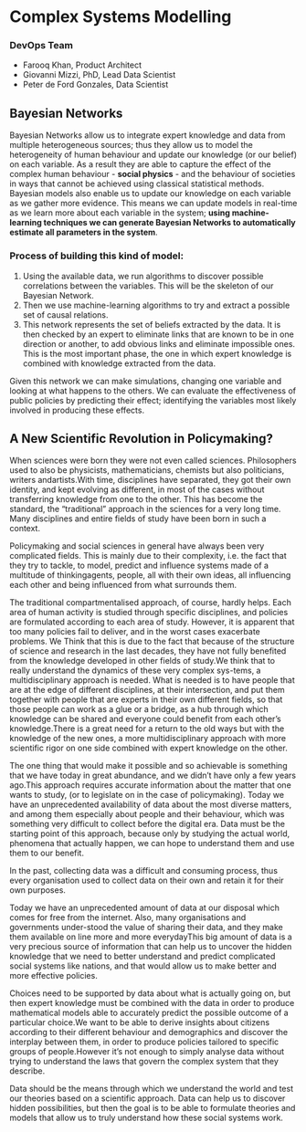 # Complex Systems Modelling
### DevOps Team
- Farooq Khan, Product Architect
- Giovanni Mizzi, PhD, Lead Data Scientist
- Peter de Ford Gonzales, Data Scientist
## Bayesian Networks
Bayesian Networks allow us to integrate expert knowledge and data from multiple heterogeneous sources; thus they allow us to model the heterogeneity of human behaviour  and update our knowledge (or our belief) on each variable.   As  a  result  they  are  able  to  capture  the  effect  of  the complex human behaviour - **social physics** - and the behaviour of societies in ways that cannot be achieved using classical statistical methods. Bayesian models also  enable  us  to  update  our  knowledge  on  each  variable as we gather more evidence.  This means we can update models in real-time as we learn more about each variable in the system; **using machine-learning techniques we can generate Bayesian Networks to automatically estimate all parameters in the system**.

### Process of building this kind of model:

1. Using the available data, we run algorithms to discover possible correlations between the variables.  This will be the skeleton of our Bayesian Network.
2. Then we use machine-learning algorithms to try and extract a possible set of causal relations.
3. This  network  represents  the  set  of  beliefs  extracted  by  the  data. It is then checked by an expert to eliminate links that are known to be in one direction or another, to add obvious links and eliminate impossible ones. This is the most important phase, the one in which expert knowledge is combined with knowledge extracted from the data.

Given this network we can make simulations, changing one variable and looking at what happens to the others. We can evaluate the effectiveness of public policies by predicting their effect; identifying the variables most likely involved in producing these effects.

## A New Scientific Revolution in Policymaking?

When sciences were born they were not even called sciences.  Philosophers used to also be physicists, mathematicians, chemists but also politicians, writers andartists.With time, disciplines have separated, they got their own identity, and kept evolving as different, in most of the cases without transferring knowledge from one to the other.  This has become the standard, the “traditional” approach in the sciences for a very long time.  Many disciplines and entire fields of study have been born in such a context.

Policymaking and social sciences in general have always been very complicated fields.  This is mainly due to their complexity, i.e. the fact that they try to tackle, to model, predict and influence systems made of a multitude of thinkingagents, people, all with their own ideas, all influencing each other and being influenced from what surrounds them.

The  traditional  compartmentalised  approach,  of  course,  hardly  helps.   Each area of human activity is studied through specific disciplines, and policies are formulated according to each area of study.  However, it is apparent that too many policies fail to deliver, and in the worst cases exacerbate problems.  We Think that this is due to the fact that because of the structure of science and research in the last decades, they have not fully benefited from the knowledge developed in other fields of study.We think that to really understand the dynamics of these very complex sys-tems, a multidisciplinary approach is needed.  What is needed is to have people that are at the edge of different disciplines, at their intersection, and put them together with people that are experts in their own different fields, so that those people can work as a glue or a bridge, as a hub through which knowledge can be shared and everyone could benefit from each other’s knowledge.There is a great need for a return to the old ways but with the knowledge of the new ones, a more multidisciplinary approach with more scientific rigor on one side combined with expert knowledge on the other.

The one thing that would make it possible and so achievable is something that we have today in great abundance, and we didn’t have only a few years ago.This approach requires accurate information about the matter that one wants to study, (or to legislate on in the case of policymaking).  Today we have an unprecedented availability of data about the most diverse matters, and among them especially about people and their behaviour, which was something very difficult to collect before the digital era. Data must be the starting point of this approach, because only by studying the actual world, phenomena that actually happen, we can hope to understand them and use them to our benefit.

In the past, collecting data was a difficult and consuming process, thus every organisation  used  to  collect  data  on  their  own  and  retain  it  for  their  own purposes.

Today we have an unprecedented amount of data at our disposal which comes for free from the internet.  Also, many organisations and governments under-stood the value of sharing their data, and they make them available on line more and more everydayThis  big  amount  of  data  is  a  very  precious  source  of  information  that  can help us to uncover the hidden knowledge that we need to better understand and predict complicated social systems like nations, and that would allow us to  make  better  and  more  effective  policies.   

Choices  need  to  be  supported by  data  about  what  is  actually  going  on,  but  then  expert  knowledge  must be combined with the data in order to produce mathematical models able to accurately predict the possible outcome of a particular choice.We want to be able to derive insights about citizens according to their different behaviour and demographics and discover the interplay between them, in order to produce policies tailored to specific groups of people.However it’s not enough to simply analyse data without trying to understand the laws that govern the complex system that they describe.  

Data should be the means through which we understand the world and test our theories based on a scientific approach. Data can help us to discover hidden possibilities, but then the goal is to be able to formulate theories and models that allow us to truly understand how these social systems work.
